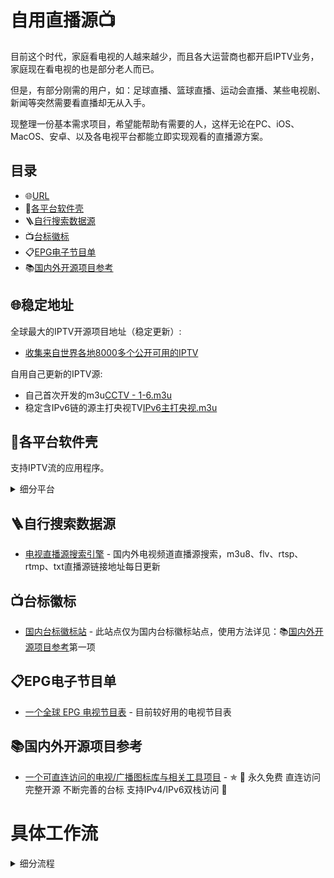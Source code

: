 # 自用直播源📺️

目前这个时代，家庭看电视的人越来越少，而且各大运营商也都开启IPTV业务，家庭现在看电视的也是部分老人而已。

但是，有部分刚需的用户，如：足球直播、篮球直播、运动会直播、某些电视剧、新闻等突然需要看直播却无从入手。

现整理一份基本需求项目，希望能帮助有需要的人，这样无论在PC、iOS、MacOS、安卓、以及各电视平台都能立即实现观看的直播源方案。

## 目录

- 🌐[URL](#稳定地址)
- 💾[各平台软件壳](#各平台软件壳)
- 🪜[自行搜索数据源](#自行搜索数据源)
- 📺[台标徽标](#台标徽标)
- 📋[EPG电子节目单](#EPG电子节目单)
- 📚[国内外开源项目参考](#国内外开源项目参考)
  
## 🌐稳定地址

全球最大的IPTV开源项目地址（稳定更新）:

- [收集来自世界各地8000多个公开可用的IPTV](https://github.com/iptv-org/iptv)

自用自己更新的IPTV源:

- 自己首次开发的m3u[CCTV - 1-6.m3u](https://raw.githubusercontent.com/SuperXOX/BOX/master/M3U/CCTV%20-%201-6.m3u)
- 稳定含IPv6链的源主打央视TV[IPv6主打央视.m3u](https://raw.githubusercontent.com/SuperXOX/BOX/master/M3U/%E8%87%AA%E7%94%A8%E5%85%A8IPTV.m3u)

## 💾各平台软件壳

支持IPTV流的应用程序。

<details>
<summary>细分平台</summary>
<p>

 ### Windows

 - [VLC for Windows](https://www.videolan.org/vlc/download-windows.html) 免费开放源代码的便携式跨平台媒体播放器。
 - [Kodi](https://kodi.tv/) 具有库支持的免费跨平台媒体播放器。
   - [IPTV Simple PVR](https://kodi.tv/addon/pvr-client/pvr-iptv-simple-client) - Kodi的IPTV直播电视和广播PVR客户端插件。

 ### MacOS

 - [VLC for Mac OS X](https://www.videolan.org/vlc/download-macosx.html) 免费和开放源代码的便携式跨平台媒体播放器。
 - [IINA](https://iina.io/) - 适用于macOS的现代媒体播放器。
 - [Kodi](https://kodi.tv/) - 具有库支持的免费跨平台媒体播放器。
   - [IPTV Simple PVR](https://kodi.tv/addon/pvr-client/pvr-iptv-simple-client) - Kodi的IPTV直播电视和广播PVR客户端插件。

 ### AppleTV

 - [iPlayTV](https://apps.apple.com/us/app/iplaytv/id1072226801)
   - 食用指南
     1. 打开iPlayTV 点击 ➕号;
     2. 选择 Remote Playlist File;
     3. 第一行随意输入一个名字;
     4. 第二行输入上面给你的地址;
     5. 第三行不用管;
     6. 点 save 即可;

 ### iOS

 - [GSE SMART IPTV](https://apps.apple.com/us/app/gse-smart-iptv/id1028734023) 完整的用户定义的高级IPTV解决方案，用于实时和非实时电视/流。
 - [Movie Stream: Watch Smart IPTV ](https://apps.apple.com/us/app/movie-stream-ip-tv-films/id1450912244) - 启用Chromecast的应用程序，可让您将收藏的视频从移动设备流式传输到电视。
 - [nPlayer](https://apps.apple.com/cn/app/nplayer/id1116905928) - 支持播放列表文件：CUE、M3U、PLS

 ### Android

 - [NET IP TV](https://play.google.com/store/apps/details?id=com.dnamedya.netiptv)
 - [Kodi](https://kodi.tv/) 具有库支持的免费跨平台媒体播放器。
  - [IPTV Simple PVR](https://kodi.tv/addon/pvr-client/pvr-iptv-simple-client) - Kodi的IPTV直播电视和广播PVR客户端插件。

 ### PlayStation 4 / Xbox One

 - [Plex](https://www.plex.tv/apps-devices/#modal-devices-playstation-4) 客户端服务器媒体播放器。为了通过Plex App观看IPTV，可以使用 [Cigaras / IPTV.bundle](https://github.com/Cigaras/IPTV.bundle) 插件。

</p>
</details>

## 🪜自行搜索数据源

- [电视直播源搜索引擎](https://www.foodieguide.com/iptvsearch/) - 国内外电视频道直播源搜索，m3u8、flv、rtsp、rtmp、txt直播源链接地址每日更新

## 📺台标徽标

- [国内台标徽标站](https://live.fanmingming.com/e.xml) - 此站点仅为国内台标徽标站点，使用方法详见：📚[国内外开源项目参考](#国内外开源项目参考)第一项

## 📋EPG电子节目单

- [一个全球 EPG 电视节目表](https://epg.pw/test_channel_page.html) - 目前较好用的电视节目表

## 📚国内外开源项目参考

- [一个可直连访问的电视/广播图标库与相关工具项目](https://live.fanmingming.com/) - ✯ 🔕 永久免费 直连访问 完整开源 不断完善的台标 支持IPv4/IPv6双栈访问 🔕

# 具体工作流

<details>
<summary>细分流程</summary>
<p>

## 1、新建频道列表M3U或M3U8

- [新增此项](https://raw.githubusercontent.com/SuperXOX/AmazingBOX/master/M3U/CCTV.m3u) - 可本地文件也可项目文件

## 2、搜索M3U或M3U8频道源

- [搜索频道源](https://www.foodieguide.com/iptvsearch/) - 从此处搜索相应可用频道源
  
</p>
</details>

